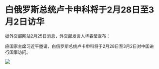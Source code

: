 # 白俄罗斯总统卢卡申科将于2月28日至3月2日访华

据外交部网站2月25日消息，外交部发言人华春莹宣布：

应国家主席习近平邀请，白俄罗斯总统卢卡申科将于2月28日至3月2日对中国进行国事访问。

![](https://inews.gtimg.com/om_bt/OOnL0sPRRFf0eSTYMSCkPa2_HK6J0nh1R_4axpzocHSWAAA/1000)

